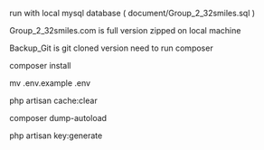 run with local mysql database ( document/Group_2_32smiles.sql )


Group_2_32smiles.com is full version zipped on local machine



Backup_Git is git cloned version need to run composer

composer install

mv .env.example .env 

php artisan cache:clear 

composer dump-autoload 

php artisan key:generate

